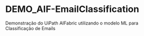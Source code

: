 # DEMO_AIF-EmailClassification
Demonstração do UiPath AIFabric utilizando o modelo ML para Classificação de Emails
